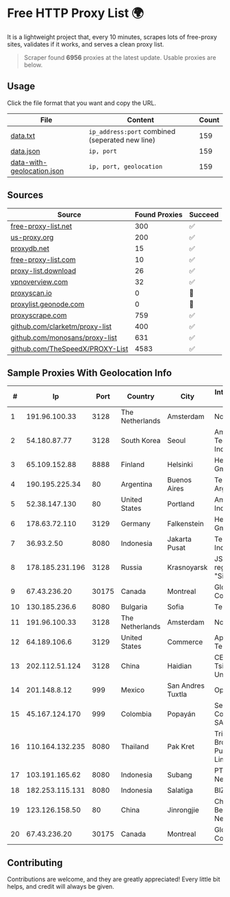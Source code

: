 
# Free HTTP Proxy List 🌍

It is a lightweight project that, every 10 minutes, scrapes lots of free-proxy sites, validates if it works, and serves a clean proxy list.


> Scraper found **6956** proxies at the latest update. Usable proxies are below.

## Usage

Click the file format that you want and copy the URL.


|File|Content|Count|
|----|-------|-----|
|[data.txt](https://raw.githubusercontent.com/themiralay/Proxy-List-World/master/data.txt)|`ip_address:port` combined (seperated new line)|159|
|[data.json](https://raw.githubusercontent.com/themiralay/Proxy-List-World/master/data.json)|`ip, port`|159|
|[data-with-geolocation.json](https://raw.githubusercontent.com/themiralay/Proxy-List-World/master/data-with-geolocation.json)|`ip, port, geolocation`|159|

## Sources

|Source|Found Proxies|Succeed|
|------|-------------|-------|
|[free-proxy-list.net](https://free-proxy-list.net)|300|✅|
|[us-proxy.org](https://www.us-proxy.org)|200|✅|
|[proxydb.net](http://proxydb.net)|15|✅|
|[free-proxy-list.com](https://free-proxy-list.com/?page=&port=&type%5B%5D=http&type%5B%5D=https&up_time=0&search=Search)|10|✅|
|[proxy-list.download](https://www.proxy-list.download/HTTP)|26|✅|
|[vpnoverview.com](https://vpnoverview.com/privacy/anonymous-browsing/free-proxy-servers)|32|✅|
|[proxyscan.io](https://www.proxyscan.io)|0|🚫|
|[proxylist.geonode.com](https://proxylist.geonode.com/api/proxy-list?limit=300&page=1&sort_by=lastChecked&sort_type=desc&protocols=http,https)|0|🚫|
|[proxyscrape.com](https://api.proxyscrape.com/v2/?request=displayproxies&protocol=http&timeout=10000&country=all&ssl=all&anonymity=all)|759|✅|
|[github.com/clarketm/proxy-list](https://raw.githubusercontent.com/clarketm/proxy-list/master/proxy-list-raw.txt)|400|✅|
|[github.com/monosans/proxy-list](https://raw.githubusercontent.com/monosans/proxy-list/main/proxies/http.txt)|631|✅|
|[github.com/TheSpeedX/PROXY-List](https://raw.githubusercontent.com/TheSpeedX/PROXY-List/master/http.txt)|4583|✅|


## Sample Proxies With Geolocation Info

|#|Ip|Port|Country|City|Internet Service Provider|
|-|--|----|-------|----|-------------------------|
|1|191.96.100.33|3128|The Netherlands|Amsterdam|NovoServe B.V.|
|2|54.180.87.77|3128|South Korea|Seoul|Amazon Technologies Inc.|
|3|65.109.152.88|8888|Finland|Helsinki|Hetzner Online GmbH|
|4|190.195.225.34|80|Argentina|Buenos Aires|Telecom Argentina S.A.|
|5|52.38.147.130|80|United States|Portland|Amazon.com, Inc.|
|6|178.63.72.110|3129|Germany|Falkenstein|Hetzner Online GmbH|
|7|36.93.2.50|8080|Indonesia|Jakarta Pusat|Telekomunikasi Indonesia|
|8|178.185.231.196|3128|Russia|Krasnoyarsk|JSC Rostelecom regional branch "Siberia"|
|9|67.43.236.20|30175|Canada|Montreal|GloboTech Communications|
|10|130.185.236.6|8080|Bulgaria|Sofia|Telehouse EAD|
|11|191.96.100.33|3128|The Netherlands|Amsterdam|NovoServe B.V.|
|12|64.189.106.6|3129|United States|Commerce|Apogee Telecom Inc.|
|13|202.112.51.124|3128|China|Haidian|CERNET2 IX at Tsinghua University|
|14|201.148.8.12|999|Mexico|San Andres Tuxtla|Operbes|
|15|45.167.124.170|999|Colombia|Popayán|Sepcom Comunicaciones SAS|
|16|110.164.132.235|8080|Thailand|Pak Kret|Triple T Broadband Public Company Limited|
|17|103.191.165.62|8080|Indonesia|Subang|PT Sakti Wijaya Network|
|18|182.253.115.131|8080|Indonesia|Salatiga|BIZNET|
|19|123.126.158.50|80|China|Jinrongjie|China Unicom Beijing Province Network|
|20|67.43.236.20|30175|Canada|Montreal|GloboTech Communications|



## Contributing

Contributions are welcome, and they are greatly appreciated! Every
little bit helps, and credit will always be given.

